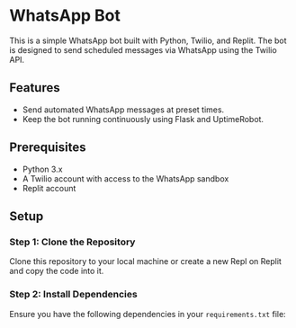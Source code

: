 # WhatsApp Bot

This is a simple WhatsApp bot built with Python, Twilio, and Replit. The bot is designed to send scheduled messages via WhatsApp using the Twilio API.

## Features

- Send automated WhatsApp messages at preset times.
- Keep the bot running continuously using Flask and UptimeRobot.

## Prerequisites

- Python 3.x
- A Twilio account with access to the WhatsApp sandbox
- Replit account

## Setup

### Step 1: Clone the Repository

Clone this repository to your local machine or create a new Repl on Replit and copy the code into it.

### Step 2: Install Dependencies

Ensure you have the following dependencies in your `requirements.txt` file:


